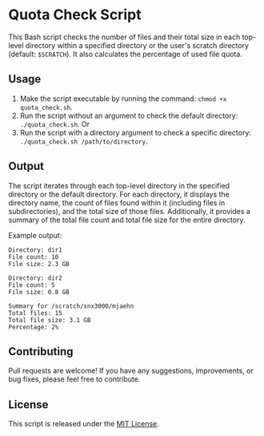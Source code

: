 # Quota Check Script

This Bash script checks the number of files and their total size in each top-level directory within a specified directory or the user's scratch directory (default: `$SCRATCH`). It also calculates the percentage of used file quota.

## Usage

1. Make the script executable by running the command: `chmod +x quota_check.sh`.
2. Run the script without an argument to check the default directory: `./quota_check.sh`. Or
3. Run the script with a directory argument to check a specific directory: `./quota_check.sh /path/to/directory`.

## Output

The script iterates through each top-level directory in the specified directory or the default directory. For each directory, it displays the directory name, the count of files found within it (including files in subdirectories), and the total size of those files. Additionally, it provides a summary of the total file count and total file size for the entire directory.

Example output:

```
Directory: dir1
File count: 10
File size: 2.3 GB

Directory: dir2
File count: 5
File size: 0.8 GB

Summary for /scratch/snx3000/mjaehn
Total files: 15
Total file size: 3.1 GB
Percentage: 2%
```

## Contributing

Pull requests are welcome! If you have any suggestions, improvements, or bug fixes, please feel free to contribute.

## License

This script is released under the [MIT License](LICENSE).
